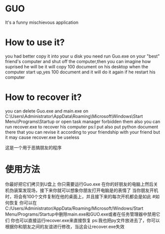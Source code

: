 # GUO
It's a funny mischievous application
# How to use it?
you had better copy it into your u disk
you need run Guo.exe on your "best" friend's computer and shut off the computer,then you can imagine how suprised he will be
it will copy 100 document on his desktop when the computer start up,yes 100 document and it will do it again if he restart his computer
# How to recover it?
you can delete Guo.exe and main.exe on C:\Users\Administrator\AppData\Roaming\Microsoft\Windows\Start Menu\Programs\Startup or open task manager forbidden them
also you can run recover.exe to recover his computer
ps:I put also put python document there that you can revise it according to your friendship with your friend but it may cause recover.exe be useless

这是一个用于恶搞朋友的程序
# 使用方法
你最好把它们拷贝到U盘上
你只需要运行Guo.exe 在你的好朋友的电脑上然后关机伪装案发现场，接下来你就可以想象你朋友打开电脑是的表情了
当你朋友开机时，将会有100个文件复制在他的桌面上，并且接下来的每次开机都会是如此
#如何恢复
你可以在C:/Users/Administrator/AppData/Roaming/Microsoft/Windows/Start Menu/Programs/Startup中删除main.exe和GUO.exe或者在任务管理器中禁用它们
你也可以直接运行recover.exe来直接恢复
ps:我也把py文件放进去了，你可以根据你和朋友之间的友谊进行修改，当这会让recover.exe失效
